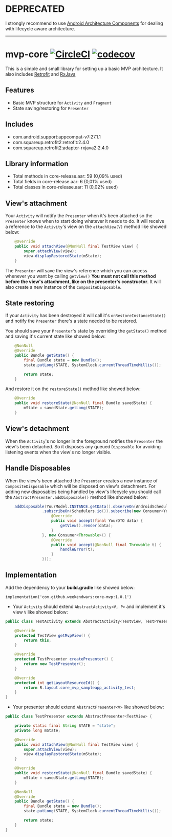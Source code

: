 # DEPRECATED
I strongly recommend to use <a href="https://developer.android.com/topic/libraries/architecture/">Android Architecture Components</a> for dealing with lifecycle aware architecture.

<hr/>

# mvp-core [![CircleCI](https://circleci.com/gh/WeekendWars/mvp-core/tree/master.svg?style=svg)](https://circleci.com/gh/WeekendWars/mvp-core/tree/master) [![codecov](https://codecov.io/gh/WeekendWars/mvp-core/branch/master/graph/badge.svg)](https://codecov.io/gh/WeekendWars/mvp-core)

This is a simple and small library for setting up a basic MVP architecture. It also includes <a href="https://square.github.io/retrofit/">Retrofit</a> and <a href="https://github.com/ReactiveX/RxJava"> RxJava </a>

## Features
* Basic MVP structure for `Activity` and `Fragment`
* State saving/restoring for `Presenter`

## Includes
* com.android.support:appcompat-v7:27.1.1
* com.squareup.retrofit2:retrofit:2.4.0
* com.squareup.retrofit2:adapter-rxjava2:2.4.0

## Library information
* Total methods in core-release.aar: 59 (0,09% used)
* Total fields in core-release.aar:  6 (0,01% used)
* Total classes in core-release.aar:  11 (0,02% used)

## View's attachment

Your `Activity` will notify the `Presenter` when it's been attached so the `Presenter` knows when to start doing whatever it
needs to do. It will receive a reference to the `Activity`'s view on the `attachView(V)` method like showed below:

```java
    @Override
    public void attachView(@NonNull final TestView view) {
        super.attachView(view);
        view.displayRestoredState(mState);
    }
```

The `Presenter` will save the view's reference which you can access whenever you want by calling `getView()` **You must not call
this method before the view's attachment, like on the presenter's constructor**. It will also create a new instance of the `CompositeDisposable`.


## State restoring

If your `Activity` has been destroyed it will call it's `onRestoreInstanceState()` and notify the `Presenter` there's a state
needed to be restored.

You should save your `Presenter`'s state by overriding the `getState()` method and saving it's current state like showed below:

```java
    @NonNull
    @Override
    public Bundle getState() {
        final Bundle state = new Bundle();
        state.putLong(STATE, SystemClock.currentThreadTimeMillis());

        return state;
    }
```

And restore it on the `restoreState()` method like showed below:

```java
    @Override
    public void restoreState(@NonNull final Bundle savedState) {
        mState = savedState.getLong(STATE);
    }
```

## View's detachment

When the `Activity`'s no longer in the foreground notifies the `Presenter` the view's been detached. So it disposes any queued `Disposable` for avoiding listening events when the view's no longer visible.

## Handle Disposables

When the view's been attached the `Presenter` creates a new instance of `CompositeDisposable` which will be disposed on view's detachment. For adding new disposables being handled by view's lifecycle you should call the `AbstractPresenter.addDisposable()` method like showed below:

```java
    addDisposable(YourModel.INSTANCE.getData().observeOn(AndroidSchedulers.mainThread())
                .subscribeOn(Schedulers.io()).subscribe(new Consumer<YourDTO>() {
                    @Override
                    public void accept(final YourDTO data) {
                        getView().render(data);
                    }
                }, new Consumer<Throwable>() {
                    @Override
                    public void accept(@NonNull final Throwable t) {
                        handleError(t);
                    }
                }));
```
## Implementation

Add the dependency to your **build.gradle** like showed below:

`implementation('com.github.weekendwars:core-mvp:1.0.1')`

* Your `Activity` should extend `AbstractActivity<V, P>` and implement it's view `V` like showed below:

```java
public class TestActivity extends AbstractActivity<TestView, TestPresenter> implements TestView {

    @Override
    protected TestView getMvpView() {
        return this;
    }

    @Override
    protected TestPresenter createPresenter() {
        return new TestPresenter();
    }

    @Override
    protected int getLayoutResourceId() {
        return R.layout.core_mvp_sampleapp_activity_test;
    }
}
```

* Your presenter should extend `AbstractPresenter<V>` like showed below:
```java
public class TestPresenter extends AbstractPresenter<TestView> {

    private static final String STATE = "state";
    private long mState;

    @Override
    public void attachView(@NonNull final TestView view) {
        super.attachView(view);
        view.displayRestoredState(mState);
    }

    @Override
    public void restoreState(@NonNull final Bundle savedState) {
        mState = savedState.getLong(STATE);
    }

    @NonNull
    @Override
    public Bundle getState() {
        final Bundle state = new Bundle();
        state.putLong(STATE, SystemClock.currentThreadTimeMillis());

        return state;
    }
}
```
